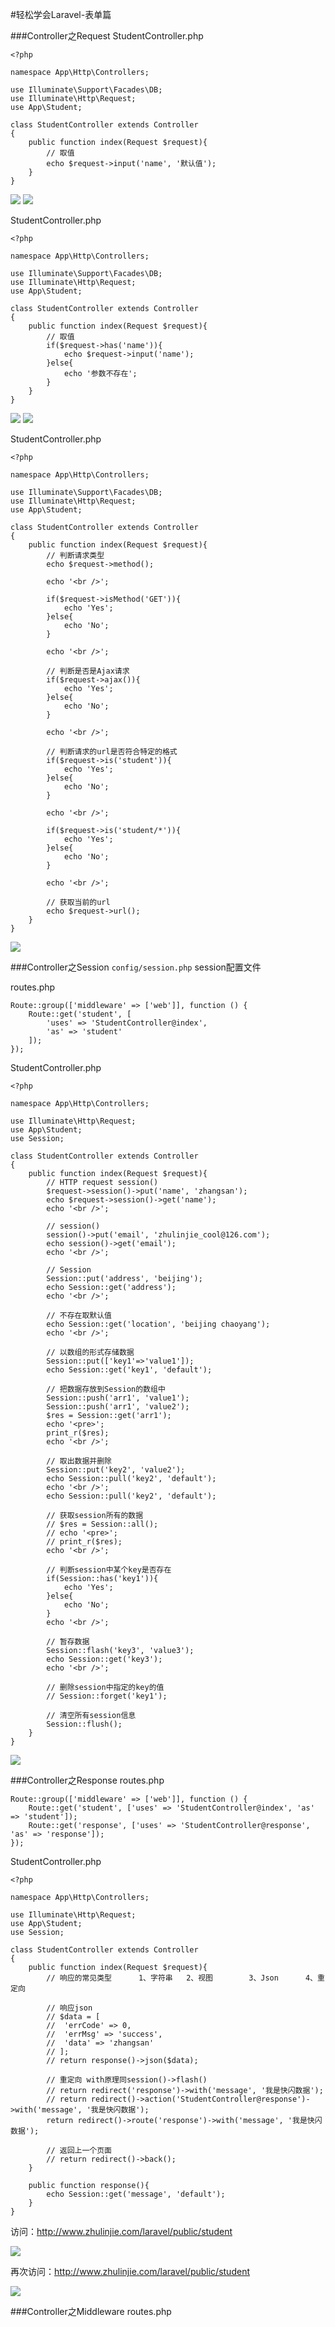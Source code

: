 #轻松学会Laravel-表单篇

###Controller之Request
StudentController.php
```
<?php

namespace App\Http\Controllers;

use Illuminate\Support\Facades\DB;
use Illuminate\Http\Request;
use App\Student;

class StudentController extends Controller
{
	public function index(Request $request){
    	// 取值
		echo $request->input('name', '默认值');
	}
}
```
![](image/screenshot_1483174831359.png)
![](image/screenshot_1483174905195.png)

StudentController.php
```
<?php

namespace App\Http\Controllers;

use Illuminate\Support\Facades\DB;
use Illuminate\Http\Request;
use App\Student;

class StudentController extends Controller
{
	public function index(Request $request){
    	// 取值
		if($request->has('name')){
			echo $request->input('name');
		}else{
			echo '参数不存在';
		}
	}
}
```
![](image/screenshot_1483175026614.png)
![](image/screenshot_1483175044756.png)

StudentController.php
```
<?php

namespace App\Http\Controllers;

use Illuminate\Support\Facades\DB;
use Illuminate\Http\Request;
use App\Student;

class StudentController extends Controller
{
	public function index(Request $request){
		// 判断请求类型
		echo $request->method();

		echo '<br />';

		if($request->isMethod('GET')){
			echo 'Yes';
		}else{
			echo 'No';
		}

		echo '<br />';

		// 判断是否是Ajax请求
		if($request->ajax()){
			echo 'Yes';
		}else{
			echo 'No';
		}

		echo '<br />';

		// 判断请求的url是否符合特定的格式
		if($request->is('student')){
			echo 'Yes';
		}else{
			echo 'No';
		}

		echo '<br />';

		if($request->is('student/*')){
			echo 'Yes';
		}else{
			echo 'No';
		}

		echo '<br />';

		// 获取当前的url
		echo $request->url();
	}
}
```
![](image/screenshot_1483176867622.png)

###Controller之Session
`config/session.php` session配置文件  

routes.php
```
Route::group(['middleware' => ['web']], function () {
    Route::get('student', [
    	'uses' => 'StudentController@index',
    	'as' => 'student'
    ]);
});
```

StudentController.php
```
<?php

namespace App\Http\Controllers;

use Illuminate\Http\Request;
use App\Student;
use Session;

class StudentController extends Controller
{
	public function index(Request $request){
		// HTTP request session()
		$request->session()->put('name', 'zhangsan');
		echo $request->session()->get('name');
		echo '<br />';

		// session()
		session()->put('email', 'zhulinjie_cool@126.com');
		echo session()->get('email');
		echo '<br />';

		// Session
		Session::put('address', 'beijing');
		echo Session::get('address');
		echo '<br />';

		// 不存在取默认值
		echo Session::get('location', 'beijing chaoyang');
		echo '<br />';

		// 以数组的形式存储数据
		Session::put(['key1'=>'value1']);
		echo Session::get('key1', 'default');

		// 把数据存放到Session的数组中
		Session::push('arr1', 'value1');
		Session::push('arr1', 'value2');
		$res = Session::get('arr1');
		echo '<pre>';
		print_r($res);
		echo '<br />';

		// 取出数据并删除
		Session::put('key2', 'value2');
		echo Session::pull('key2', 'default');
		echo '<br />';
		echo Session::pull('key2', 'default');

		// 获取session所有的数据
		// $res = Session::all();
		// echo '<pre>';
		// print_r($res);
		echo '<br />';
		
		// 判断session中某个key是否存在
		if(Session::has('key1')){
			echo 'Yes';
		}else{
			echo 'No';
		}
		echo '<br />';

		// 暂存数据
		Session::flash('key3', 'value3');
		echo Session::get('key3');
		echo '<br />';

		// 删除session中指定的key的值
		// Session::forget('key1');

		// 清空所有session信息
		Session::flush();
	}
}
```
![](image/screenshot_1483180507725.png)

###Controller之Response
routes.php
```
Route::group(['middleware' => ['web']], function () {
    Route::get('student', ['uses' => 'StudentController@index', 'as' => 'student']);
    Route::get('response', ['uses' => 'StudentController@response', 'as' => 'response']);
});
```

StudentController.php
```
<?php

namespace App\Http\Controllers;

use Illuminate\Http\Request;
use App\Student;
use Session;

class StudentController extends Controller
{
	public function index(Request $request){
		// 响应的常见类型		1、字符串	2、视图		3、Json		4、重定向

		// 响应json
		// $data = [
		// 	'errCode' => 0,
		// 	'errMsg' => 'success',
		// 	'data' => 'zhangsan'
		// ];
		// return response()->json($data);
		
		// 重定向 with原理同session()->flash() 
		// return redirect('response')->with('message', '我是快闪数据');
		// return redirect()->action('StudentController@response')->with('message', '我是快闪数据');
		return redirect()->route('response')->with('message', '我是快闪数据');

		// 返回上一个页面
		// return redirect()->back();
	}

	public function response(){
		echo Session::get('message', 'default');
	}
}
```
访问：http://www.zhulinjie.com/laravel/public/student  

![](image/screenshot_1483182256799.png)  

再次访问：http://www.zhulinjie.com/laravel/public/student

![](image/screenshot_1483182335061.png)

###Controller之Middleware
routes.php
```

```